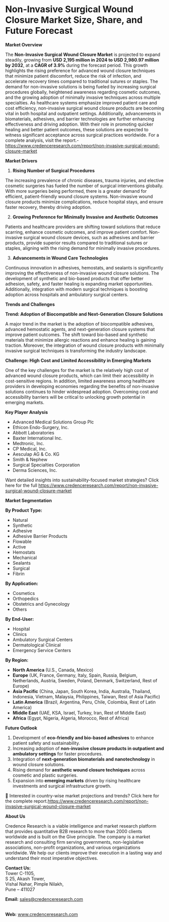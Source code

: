 # Non-Invasive Surgical Wound Closure Market Size, Share, and Future Forecast


<p><strong>Market Overview</strong></p>
<p>The <strong>Non-Invasive Surgical Wound Closure Market</strong> is projected to expand steadily, growing from <strong>USD 2,195 million in 2024 to USD 2,980.97 million by 2032</strong>, at a <strong>CAGR of 3.9%</strong> during the forecast period. This growth highlights the rising preference for advanced wound closure techniques that minimize patient discomfort, reduce the risk of infection, and accelerate recovery times compared to traditional sutures or staples. The demand for non-invasive solutions is being fueled by increasing surgical procedures globally, heightened awareness regarding cosmetic outcomes, and the growing adoption of minimally invasive techniques across multiple specialties. As healthcare systems emphasize improved patient care and cost efficiency, non-invasive surgical wound closure products are becoming vital in both hospital and outpatient settings. Additionally, advancements in biomaterials, adhesives, and barrier technologies are further enhancing effectiveness and driving adoption. With their role in promoting quicker healing and better patient outcomes, these solutions are expected to witness significant acceptance across surgical practices worldwide. For a complete analysis, visit the report.-<a href="https://www.credenceresearch.com/report/non-invasive-surgical-wound-closure-market">https://www.credenceresearch.com/report/non-invasive-surgical-wound-closure-market</a></p>
<p><strong>Market Drivers</strong></p>
<ol>
<li><strong> Rising Number of Surgical Procedures</strong></li>
</ol>
<p>The increasing prevalence of chronic diseases, trauma injuries, and elective cosmetic surgeries has fueled the number of surgical interventions globally. With more surgeries being performed, there is a greater demand for efficient, patient-friendly wound closure systems. Non-invasive wound closure products minimize complications, reduce hospital stays, and ensure faster recovery, thereby driving adoption.</p>
<ol start="2">
<li><strong> Growing Preference for Minimally Invasive and Aesthetic Outcomes</strong></li>
</ol>
<p>Patients and healthcare providers are shifting toward solutions that reduce scarring, enhance cosmetic outcomes, and improve patient comfort. Non-invasive surgical wound closure devices, such as adhesives and barrier products, provide superior results compared to traditional sutures or staples, aligning with the rising demand for minimally invasive procedures.</p>
<ol start="3">
<li><strong> Advancements in Wound Care Technologies</strong></li>
</ol>
<p>Continuous innovation in adhesives, hemostats, and sealants is significantly improving the effectiveness of non-invasive wound closure solutions. The development of synthetic and bio-based products that offer better adhesion, safety, and faster healing is expanding market opportunities. Additionally, integration with modern surgical techniques is boosting adoption across hospitals and ambulatory surgical centers.</p>
<p><strong>Trends and Challenges</strong></p>
<p><strong>Trend: Adoption of Biocompatible and Next-Generation Closure Solutions</strong></p>
<p>A major trend in the market is the adoption of biocompatible adhesives, advanced hemostatic agents, and next-generation closure systems that improve patient outcomes. The shift toward bio-based and synthetic materials that minimize allergic reactions and enhance healing is gaining traction. Moreover, the integration of wound closure products with minimally invasive surgical techniques is transforming the industry landscape.</p>
<p><strong>Challenge: High Cost and Limited Accessibility in Emerging Markets</strong></p>
<p>One of the key challenges for the market is the relatively high cost of advanced wound closure products, which can limit their accessibility in cost-sensitive regions. In addition, limited awareness among healthcare providers in developing economies regarding the benefits of non-invasive solutions continues to hinder widespread adoption. Overcoming cost and accessibility barriers will be critical to unlocking growth potential in emerging markets.</p>
<p><strong>Key Player Analysis</strong></p>
<ul>
<li>Advanced Medical Solutions Group Plc</li>
<li>Ethicon Endo-Surgery, Inc.</li>
<li>Abbott Laboratories</li>
<li>Baxter International Inc.</li>
<li>Medtronic, Inc.</li>
<li>CP Medical, Inc.</li>
<li>Aesculap AG &amp; Co. KG</li>
<li>Smith &amp; Nephew</li>
<li>Surgical Specialties Corporation</li>
<li>Derma Sciences, Inc.</li>
</ul>
<p>Want detailed insights into sustainability-focused market strategies? Click here for the full <a href="https://www.credenceresearch.com/report/non-invasive-surgical-wound-closure-market">https://www.credenceresearch.com/report/non-invasive-surgical-wound-closure-market</a></p>
<p><strong>Market Segmentation</strong></p>
<p><strong>By Product Type:</strong></p>
<ul>
<li>Natural</li>
<li>Synthetic</li>
<li>Adhesive</li>
<li>Adhesive Barrier Products</li>
<li>Flowable</li>
<li>Active</li>
<li>Hemostats</li>
<li>Mechanical</li>
<li>Sealants</li>
<li>Surgical</li>
<li>Fibrin</li>
</ul>
<p><strong>By Application:</strong></p>
<ul>
<li>Cosmetics</li>
<li>Orthopedics</li>
<li>Obstetrics and Gynecology</li>
<li>Others</li>
</ul>
<p><strong>By End-User:</strong></p>
<ul>
<li>Hospital</li>
<li>Clinics</li>
<li>Ambulatory Surgical Centers</li>
<li>Dermatological Clinical</li>
<li>Emergency Service Centers</li>
</ul>
<p><strong>By Region:</strong></p>
<ul>
<li><strong>North America</strong> (U.S., Canada, Mexico)</li>
<li><strong>Europe</strong> (UK, France, Germany, Italy, Spain, Russia, Belgium, Netherlands, Austria, Sweden, Poland, Denmark, Switzerland, Rest of Europe)</li>
<li><strong>Asia Pacific</strong> (China, Japan, South Korea, India, Australia, Thailand, Indonesia, Vietnam, Malaysia, Philippines, Taiwan, Rest of Asia Pacific)</li>
<li><strong>Latin America</strong> (Brazil, Argentina, Peru, Chile, Colombia, Rest of Latin America)</li>
<li><strong>Middle East</strong> (UAE, KSA, Israel, Turkey, Iran, Rest of Middle East)</li>
<li><strong>Africa</strong> (Egypt, Nigeria, Algeria, Morocco, Rest of Africa)</li>
</ul>
<p><strong>Future Outlook</strong></p>
<ol>
<li>Development of <strong>eco-friendly and bio-based adhesives</strong> to enhance patient safety and sustainability.</li>
<li>Increasing adoption of <strong>non-invasive closure products in outpatient and ambulatory settings</strong> for faster procedures.</li>
<li>Integration of <strong>next-generation biomaterials and nanotechnology</strong> in wound closure solutions.</li>
<li>Rising demand for <strong>aesthetic wound closure techniques</strong> across cosmetic and plastic surgeries.</li>
<li>Expansion into <strong>emerging markets</strong> driven by rising healthcare investments and surgical infrastructure growth.</li>
</ol>
<p>📌 Interested in country-wise market projections and trends? Click here for the complete report.<a href="https://www.credenceresearch.com/report/non-invasive-surgical-wound-closure-market">https://www.credenceresearch.com/report/non-invasive-surgical-wound-closure-market</a></p>
<p><strong>About Us</strong></p>
<p>Credence Research is a viable intelligence and market research platform that provides quantitative B2B research to more than 2000 clients worldwide and is built on the Give principle. The company is a market research and consulting firm serving governments, non-legislative associations, non-profit organizations, and various organizations worldwide. We help our clients improve their execution in a lasting way and understand their most imperative objectives.</p>
<p><strong>Contact Us:</strong><br /> Tower C-1105,<br /> S 25, Akash Tower,<br /> Vishal Nahar, Pimple Nilakh,<br /> Pune &ndash; 411027</p>
<p><strong>Email:</strong> <a href="mailto:sales@credenceresearch.com">sales@credenceresearch.com</a></p>
<p><br /> <strong>Web:</strong> <a href="http://www.credenceresearch.com">www.credenceresearch.com</a></p>
